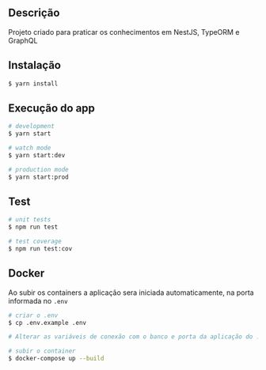 ## Descrição

Projeto criado para praticar os conhecimentos em NestJS, TypeORM e GraphQL

## Instalação

```bash
$ yarn install
```

## Execução do app

```bash
# development
$ yarn start

# watch mode
$ yarn start:dev

# production mode
$ yarn start:prod
```

## Test

```bash
# unit tests
$ npm run test

# test coverage
$ npm run test:cov
```

## Docker

Ao subir os containers a aplicação sera iniciada automaticamente, na porta informada no `.env`

```bash
# criar o .env
$ cp .env.example .env

# Alterar as variáveis de conexão com o banco e porta da aplicação do .env, caso necessário.

# subir o container
$ docker-compose up --build
```
